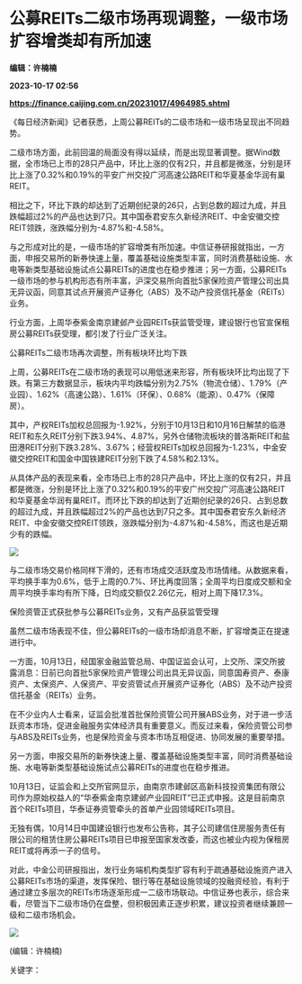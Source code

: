 # 公募REITs二级市场再现调整，一级市场扩容增类却有所加速
**编辑：许楠楠**

**2023-10-17 02:56**

**https://finance.caijing.com.cn/20231017/4964985.shtml**

《每日经济新闻》记者获悉，上周公募REITs的二级市场和一级市场呈现出不同趋势。

二级市场方面，此前回温的局面没有得以延续，而是出现显著调整。据Wind数据，全市场已上市的28只产品中，环比上涨的仅有2只，并且都是微涨，分别是环比上涨了0.32%和0.19%的平安广州交投广河高速公路REIT和华夏基金华润有巢REIT。

相比之下，环比下跌的却达到了近期创纪录的26只，占到总数的超过九成，并且跌幅超过2%的产品也达到7只。其中国泰君安东久新经济REIT、中金安徽交控REIT领跌，涨跌幅分别为-4.87%和-4.58%。

与之形成对比的是，一级市场的扩容增类有所加速。中信证券研报就指出，一方面，申报交易所的新券快速上量，覆盖基础设施类型丰富，同时消费基础设施、水电等新类型基础设施试点公募REITs的进度也在稳步推进；另一方面，公募REITs一级市场的参与机构形态有所丰富，沪深交易所向首批5家保险资产管理公司出具无异议函，同意其试点开展资产证券化（ABS）及不动产投资信托基金（REITs）业务。

行业方面，上周华泰紫金南京建邺产业园REITs获监管受理，建设银行也官宣保租房公募REITs获受理，都引发了行业广泛关注。

公募REITs二级市场再次调整，所有板块环比均下跌

上周，公募REITs在二级市场的表现可以用低迷来形容，所有板块环比均出现了下跌。有第三方数据显示，板块内平均跌幅分别为2.75%（物流仓储）、1.79%（产业园）、1.62%（高速公路）、1.61%（环保）、0.68%（能源）、0.47%（保障房）。

其中，产权REITs加权总回报为-1.92%，分别于10月13日和10月16日解禁的临港REIT和东久REIT分别下跌3.94%、4.87%，另外仓储物流板块的普洛斯REIT和盐田港REIT分别下跌3.28%、3.67%；经营权REITs加权总回报为-1.23%，中金安徽交控REIT和国金中国铁建REIT分别下跌了4.58%和2.13%。

从具体产品的表现来看，全市场已上市的28只产品中，环比上涨的仅有2只，并且都是微涨，分别是环比上涨了0.32%和0.19%的平安广州交投广河高速公路REIT和华夏基金华润有巢REIT。而环比下跌的却达到了近期创纪录的26只、占到总数的超过九成，并且跌幅超过2%的产品也达到7只之多。其中国泰君安东久新经济REIT、中金安徽交控REIT领跌，涨跌幅分别为-4.87%和-4.58%，而这也是近期少有的跌幅。

![](https://stcn-main.oss-cn-shenzhen.aliyuncs.com/upload/wechat/20231017/20231017082410_652dd42aa1f5f.png)

与二级市场交易价格同样下滑的，还有市场成交活跃度及市场情绪。从数据来看，平均换手率为0.6%，低于上周的0.7%、环比再度回落；全周平均日度成交额和全周平均换手率均有所下降，日均成交额仅2.26亿元，相对上周下降17.3%。

保险资管正式获批参与公募REITs业务，又有产品获监管受理

虽然二级市场表现不佳，但公募REITs的一级市场却消息不断，扩容增类正在提速进行中。

一方面，10月13日，经国家金融监管总局、中国证监会认可，上交所、深交所披露消息：日前已向首批5家保险资产管理公司出具无异议函，同意国寿资产、泰康资产、太保资产、人保资产、平安资管试点开展资产证券化（ABS）及不动产投资信托基金（REITs）业务。

在不少业内人士看来，证监会批准首批保险资管公司开展ABS业务，对于进一步活跃资本市场，促进金融服务实体经济具有重要意义。而反过来看，保险资管公司参与ABS及REITs业务，也是保险资金与资本市场互相促进、协同发展的重要举措。

另一方面，申报交易所的新券快速上量、覆盖基础设施类型丰富，同时消费基础设施、水电等新类型基础设施试点公募REITs的进度也在稳步推进。

10月13日，证监会和上交所官网显示，由南京市建邺区高新科技投资集团有限公司作为原始权益人的“华泰紫金南京建邺产业园REIT”已正式申报。这是目前南京首个REITs项目，华泰证券资管牵头的首单产业园领域REITs项目。

无独有偶，10月14日中国建设银行也发布公告称，其子公司建信住房服务责任有限公司的租赁住房公募REITs项目已申报至国家发改委，而这也被业内视为保租房REIT或将再添一子的信号。

对此，中金公司研报指出，发行业务端机构类型扩容有利于疏通基础设施资产进入公募REITs市场的渠道，发挥保险、银行等在基础设施领域的投融资经验，有利于通过建立多层次的REITs市场逐渐形成一二级市场联动。中信证券也表示，综合来看，尽管当下二级市场仍在盘整，但积极因素正逐步积累，建议投资者继续兼顾一级和二级市场机会。

![](https://tx1.cdn.caijing.com.cn/2014-03-27/114048455.jpg)

(编辑：许楠楠)

关键字：